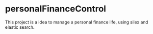 # personalFinanceControl
This project is a idea to manage a personal finance life, using silex and elastic search.
